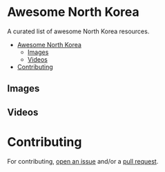 # Awesome North Korea

A curated list of awesome North Korea resources.

- [Awesome North Korea](#awesome-northkorea)
    - [Images](#images)
    - [Videos](#videos)
- [Contributing](#contributing)

## Images


## Videos


# Contributing

For contributing, [open an issue](https://github.com/emijrp/awesome-northkorea/issues) and/or a [pull request](https://github.com/emijrp/awesome-northkorea/pulls).
